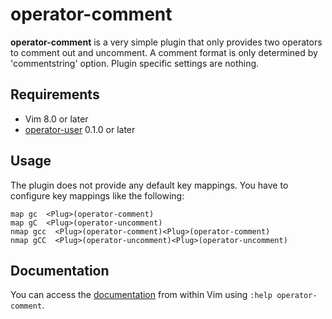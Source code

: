 # operator-comment

**operator-comment** is a very simple plugin that only provides two operators to comment out and uncomment. A comment format is only determined by 'commentstring' option. Plugin specific settings are nothing.

## Requirements

- Vim 8.0 or later
- [operator-user](https://github.com/kana/vim-operator-user) 0.1.0 or later

## Usage

The plugin does not provide any default key mappings. You have to configure key mappings like the following:

```vim
map gc  <Plug>(operator-comment)
map gC  <Plug>(operator-uncomment)
nmap gcc  <Plug>(operator-comment)<Plug>(operator-comment)
nmap gCC  <Plug>(operator-uncomment)<Plug>(operator-uncomment)
```

## Documentation

You can access the [documentation](https://github.com/emonkak/vim-operator-comment/blob/master/doc/operator-comment.txt) from within Vim using `:help operator-comment`.
